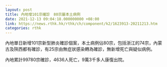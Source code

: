 ```yaml
---
layout: post
title: 內地增101宗確診　80宗屬本土病例
date: 2021-12-13 09:04:18.000000000 +08:00
link: https://news.rthk.hk/rthk/ch/component/k2/1623913-20211213.htm
categories: rthk
---
```


內地單日新增101宗新型肺炎確診個案，本土病例佔80宗，包括浙江的74宗，內蒙古及陝西都有確診，有25宗由無症狀感染轉為確診，無新增死亡與疑似病例。

內地累計99780宗確診，4636人死亡，9萬3千多人康復出院。
